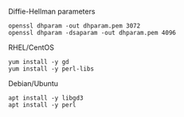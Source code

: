 Diffie-Hellman parameters
```
openssl dhparam -out dhparam.pem 3072
openssl dhparam -dsaparam -out dhparam.pem 4096
```

RHEL/CentOS
```
yum install -y gd
yum install -y perl-libs
```

Debian/Ubuntu
```
apt install -y libgd3
apt install -y perl
```

